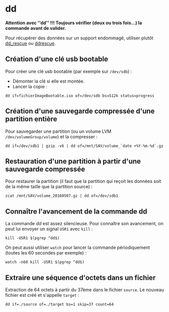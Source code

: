 # dd

**Attention avec ''dd'' !!! Toujours vérifier (deux ou trois fois...) la commande avant de valider.**

Pour récupérer des données sur un support endommagé, utiliser plutôt 
[dd_rescue](https://man.archlinux.org/man/dd_rescue.1.en) ou 
[ddrescue](https://en.wikipedia.org/wiki/Ddrescue).

## Création d'une clé usb bootable

Pour créer une clé usb bootable (par exemple sur `/dev/sdb`) :

* Démonter la clé si elle est montée.
* Lancer la copie :
```
dd if=fichierImageBootable.iso of=/dev/sdb bs=512k status=progress
```

## Création d'une sauvegarde compressée d'une partition entière

Pour sauvegarder une partition (ou un volume LVM `/dev/volumeGroup/volume`)
et la compresser :
```
dd if=/dev/sdb1 | gzip -v6 | dd of=/mnt/SAV/volume_`date +%Y-%m-%d`.gz
```

## Restauration d'une partition à partir d'une sauvegarde compressée

Pour restaurer la partition (il faut que la partition qui reçoit les données
soit de la même taille que la partition source) :
```
zcat /mnt/SAV/volume_20160507.gz | dd of=/dev/sdb1
```

## Connaître l'avancement de la commande dd

La commande *dd* est assez silencieuse. Pour connaître son avancement, on
peut lui envoyer un signal `USR1` avec `kill` :
```
kill -USR1 $(pgrep ^dd$)
```

On peut aussi utiliser `watch` pour lancer la commande périodiquement
(toutes les 60 secondes par exemple) :
```
watch -n60 kill -USR1 $(pgrep ^dd$)
```

## Extraire une séquence d'octets dans un fichier

Extraction de 64 octets à partir du 37ème dans le fichier `source`. Le
nouveau fichier est créé et s'appelle `target` :
```
dd if=./source of=./target bs=1 skip=37 count=64
```
